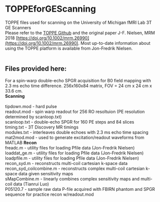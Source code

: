 # TOPPEforGEScanning <br/>
TOPPE files used for scanning on the University of Michigan fMRI Lab 3T GE Scanners <br/>
Please refer to the [TOPPE Github](https://github.com/toppeMRI/) and the original paper J-F. Nielsen, MRM 2018 [https://doi.org/10.1002/mrm.26990](https://doi.org/10.1002/mrm.26990). Most up-to-date information about using the TOPPE platform is available from Jon-Fredrik Nielsen.<br/>
<br/>
## Files provided here:<br/>
For a spin-warp double-echo SPGR acquisition for B0 field mapping with 2.3 ms echo time difference. 256x160x84 matrix, FOV = 24 cm x 24 cm x 33.6 cm. <br/>
**Scanning**<br/>      
tipdown.mod               -   hard pulse<br/>
readout.mod               -   spin warp readout for 256 RO resoltuion (PE resolution determined by scanloop.txt) <br/>
scanloop.txt              -   double-echo SPGR for 160 PE steps and 84 slices <br/>
timing.txt                -   3T Discovery MR timings<br/>
modules.txt               -   interleaves double echoes with 2.3 ms echo time spacing<br/>
mat2mod.mod               -   used to generate excitation/readout waveforms from MATLAB
**Recon**<br/>
freadc.m                  -   utility files for loading Pfile data (Jon-Fredrik Nielsen)<br/>
loaddat_ge.m              -   utility files for loading Pfile data (Jon-Fredrik Nielsen)<br/>
loadpfile.m               -   utility files for loading Pfile data (Jon-Fredrik Nielsen)<br/>
recon_syd.m               -   reconstructs multi-coil cartesian k-space data<br/>
recon_syd_coilcombine.m   -   reconstructs complex multi-coil cartesian k-space data given sensitivity maps<br/>
sMapCombine.m             -   linearly combines complex sensitivity maps and multi-coil data (Tianrui Luo)<br/>
P05120.7                  -   sample raw data P-file acquired with FBIRN phantom and SPGR sequence for practice recon w/readout.mod 

